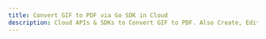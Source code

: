 ---title: Convert GIF to PDF via Go SDK in Clouddescription: Cloud APIs & SDKs to Convert GIF to PDF. Also Create, Edit & Render Microsoft Word & OpenOffice documents in the Cloud.---